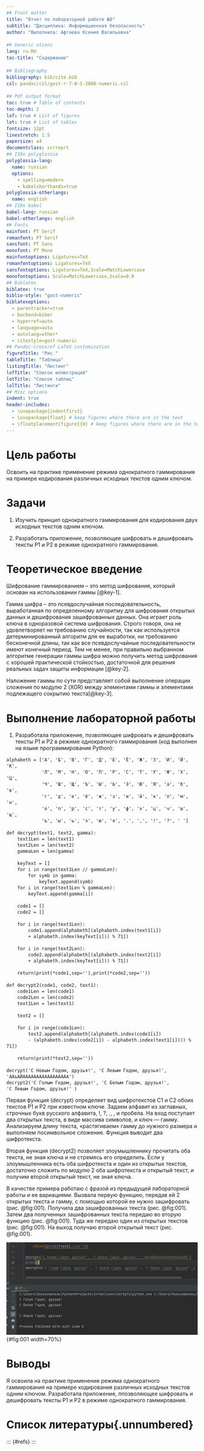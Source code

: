 ```yaml
---
## Front matter
title: "Отчет по лабораторной работе №8"
subtitle: "Дисциплина: Информационная безопасность"
author: "Выполнила: Афтаева Ксения Васильевна"

## Generic otions
lang: ru-RU
toc-title: "Содержание"

## Bibliography
bibliography: bib/cite.bib
csl: pandoc/csl/gost-r-7-0-5-2008-numeric.csl

## Pdf output format
toc: true # Table of contents
toc-depth: 2
lof: true # List of figures
lot: true # List of tables
fontsize: 12pt
linestretch: 1.5
papersize: a4
documentclass: scrreprt
## I18n polyglossia
polyglossia-lang:
  name: russian
  options:
	- spelling=modern
	- babelshorthands=true
polyglossia-otherlangs:
  name: english
## I18n babel
babel-lang: russian
babel-otherlangs: english
## Fonts
mainfont: PT Serif
romanfont: PT Serif
sansfont: PT Sans
monofont: PT Mono
mainfontoptions: Ligatures=TeX
romanfontoptions: Ligatures=TeX
sansfontoptions: Ligatures=TeX,Scale=MatchLowercase
monofontoptions: Scale=MatchLowercase,Scale=0.9
## Biblatex
biblatex: true
biblio-style: "gost-numeric"
biblatexoptions:
  - parentracker=true
  - backend=biber
  - hyperref=auto
  - language=auto
  - autolang=other*
  - citestyle=gost-numeric
## Pandoc-crossref LaTeX customization
figureTitle: "Рис."
tableTitle: "Таблица"
listingTitle: "Листинг"
lofTitle: "Список иллюстраций"
lotTitle: "Список таблиц"
lolTitle: "Листинги"
## Misc options
indent: true
header-includes:
  - \usepackage{indentfirst}
  - \usepackage{float} # keep figures where there are in the text
  - \floatplacement{figure}{H} # keep figures where there are in the text
---
```


# Цель работы

Освоить на практике применение режима однократного гаммирования на примере кодирования различных исходных текстов одним ключом.

# Задачи

1. Изучить принцип однократного гаммирования для кодирования двух исходных текстов одним ключом.

2. Разработать приложение, позволяющее шифровать и дешифровать тексты P1 и P2 в режиме однократного гаммирования.

# Теоретическое введение

Шифрование гаммированием – это метод шифрования, который основан на использовании гаммы [@key-1].

Гамма шифра – это псевдослучайная последовательность, выработанная по определенному алгоритму для шифрования открытых данных и дешифрования зашифрованных данных. Она играет роль ключа в одноразовой система шифрования. Строго говоря, она не удовлетворяет ни требованию случайности, так как используется детерминированный алгоритм для ее выработки, ни требованию бесконечной длины, так как все псевдослучайные последовательности имеют конечный период. Тем не менее, при правильно выбранном алгоритме генерации гаммы шифра можно получить метод шифрования с хорошей практической стойкостью, достаточной для решения реальных задач защиты информации [@key-2].

Наложение гаммы по сути представляет собой выполнение операции
сложения по модулю 2 (XOR) между элементами
гаммы и элементами подлежащего сокрытию текста[@key-3].


# Выполнение лабораторной работы

1. Разработала приложение, позволяющее шифровать и дешифровать тексты P1 и P2 в режиме однократного гаммирования (код выполнен на языке программирования Python):

```
alphabeth = ['А', 'Б', 'В', 'Г', 'Д', 'Е', 'Ё', 'Ж', 'З', 'И', 'Й', 'К', 
			 'Л', 'М', 'Н', 'О', 'П', 'Р', 'С', 'Т', 'У', 'Ф', 'Х', 'Ц', 
			 'Ч', 'Ш', 'Щ', 'Ъ', 'Ы', 'Ь', 'Э', 'Ю', 'Я', 'а', 'б', 'в', 
			 'г', 'д', 'е', 'ё', 'ж', 'з', 'и', 'й', 'к', 'л', 'м', 'н', 
			 'о', 'п', 'р', 'с', 'т', 'у', 'ф', 'х', 'ц', 'ч', 'ш', 'щ', 
			 'ъ', 'ы', 'ь', 'э', 'ю', 'я', '.', ',', '!', '?', ' ']

def decrypt(text1, text2, gamma):
    text1Len = len(text1)
    text2Len = len(text2)
    gammaLen = len(gamma)

    keyText = []
    for i in range(text1Len // gammaLen):
        for symb in gamma:
            keyText.append(symb)
    for i in range(text1Len % gammaLen):
        keyText.append(gamma[i])

    code1 = []
    code2 = []

    for i in range(text1Len):
        code1.append(alphabeth[(alphabeth.index(text1[i]) 
		+ alphabeth.index(keyText[i])) % 71])

    for i in range(text2Len):
        code2.append(alphabeth[(alphabeth.index(text2[i]) 
		+ alphabeth.index(keyText[i])) % 71])

    return(print(*code1,sep=''),print(*code2,sep=''))

def decrypt2(code1, code2, text1):
    code1Len = len(code1)
    code2Len = len(code2)
    text1Len = len(text1)

    text2 = []

    for i in range(code1Len):
        text2.append(alphabeth[(alphabeth.index(code1[i]) 
		- (alphabeth.index(code2[i]) - alphabeth.index(text1[i]))) % 71])

    return(print(*text2,sep=''))

decrypt('С Новым Годом, друзья!', 'С Левым Годом, друзья!', 
'ААъАЙААААААААААААААААА')
decrypt2('С Голым Годом, друзья!', 'С Белым Годом, друзья!', 
'С Левым Годом, друзья!' )
```

  Первая функция (decrypt) определяет вид шифротекстов C1 и C2 обоих текстов P1 и P2 при известном ключе. Задаем алфавит из заглавных, строчных букв русского алфавита, !, ?, ., , и пробела. На вход поступает два открытых текста, в виде массива символов, и ключ — гамму. Анализируем длину текста, «растягиваем» гамму до нужного размера и выполняем посимвольное сложение. Функция выводит два шифротекста.

  Вторая функция (decrypt2) позволяет злоумышленнику прочитать оба текста, не зная ключа и не стремясь его определить. Если у злоумышленника есть оба шифротекста и один из открытых текстов, достаточно сложить по модулю 2 оба шифротекста и открытый текст, и получим второй открытый текст, не зная ключа.

  В качестве примера работаю с фразой из предыдущей лабораторной работы и ее вариациями. Вызвала первую функцию, передав ей 2 открытых текста и гамму, с помощью которой ее нужно зашифровать (рис. @fig:001). Получила два зашифрованных текста (рис. @fig:001). Затем два полученных зашифрованных текста передаю во вторую функцию (рис. @fig:001). Туда же передаю один из открытых текстов (рис. @fig:001). На выход получаю второй открытый текст (рис. @fig:001). 

![Пример работы программы](image/1.png){#fig:001 width=70%}

# Выводы

Я освоила на практике применение режима однократного гаммирования на примере кодирования различных исходных текстов одним ключом. Разработала приложение, ппозволяющее шифровать и дешифровать тексты P1 и P2 в режиме однократного гаммирования.


# Список литературы{.unnumbered}

::: {#refs}
:::
